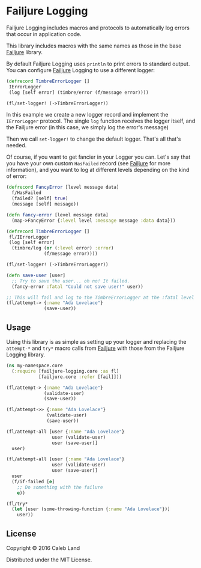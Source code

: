 # Failjure Logging

Failjure Logging includes macros and protocols to automatically log errors that
occur in application code.

This library includes macros with the same names as those in the base
[Failjure][failjure] library.

By default Failjure Logging uses `println` to print errors to standard output.
You can configure [Failjure][failjure] Logging to use a different logger:

```clojure
(defrecord TimbreErrorLogger []
 IErrorLogger
 (log [self error] (timbre/error (f/message error))))

(fl/set-logger! (->TimbreErrorLogger))
```

In this example we create a new logger record and implement the `IErrorLogger`
protocol. The single `log` function receives the logger itself, and the Failjure
error (in this case, we simply log the error's message)

Then we call `set-logger!` to change the default logger. That's all that's needed.

Of course, if you want to get fancier in your Logger you can. Let's say that you
have your own custom `HasFailed` record (see [Failjure][failjure] for more
information), and you want to log at different levels depending on the kind of
error:

```clojure
(defrecord FancyError [level message data]
  f/HasFailed
  (failed? [self] true)
  (message [self] message))

(defn fancy-error [level message data]
  (map->FancyError {:level level :message message :data data}))

(defrecord TimbreErrorLogger []
 fl/IErrorLogger
 (log [self error]
  (timbre/log (or (:level error) :error)
              (f/message error))))

(fl/set-logger! (->TimbreErrorLogger))

(defn save-user [user]
  ;; Try to save the user... oh no! It failed.
  (fancy-error :fatal "Could not save user!" user))

;; This will fail and log to the TimbreErrorLogger at the :fatal level
(fl/attempt-> {:name "Ada Lovelace"}
              (save-user))
```

## Usage

Using this library is as simple as setting up your logger and replacing the
`attempt-*` and `try*` macro calls from [Failjure][failjure] with those from the
Failjure Logging library.

```clojure
(ns my-namespace.core
  (:require [failjure-logging.core :as fl]
            [failjure.core :refer [fail]]))

(fl/attempt-> {:name "Ada Lovelace"}
              (validate-user)
              (save-user))

(fl/attempt->> {:name "Ada Lovelace"}
               (validate-user)
               (save-user))

(fl/attempt-all [user {:name "Ada Lovelace"}
                 user (validate-user)
                 user (save-user)]
  user)

(fl/attempt-all [user {:name "Ada Lovelace"}
                 user (validate-user)
                 user (save-user)]
  user
  (f/if-failed [e]
    ;; Do something with the failure
    e))

(fl/try* 
  (let [user (some-throwing-function {:name "Ada Lovelace"})]
    user))
```

## License

Copyright © 2016 Caleb Land

Distributed under the MIT License.

[failjure]: https://github.com/adambard/failjure
